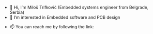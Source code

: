 - 👋 Hi, I’m Miloš Trifković (Embedded systems engineer from Belgrade, Serbia)
- 👀 I’m interested in Embedded software and PCB design
<!--- - 🌱 I’m currently learning ... --->
<!--- - 💞️ I’m looking to collaborate on ... --->
- 📫 You can reach me by following the link:&nbsp; [<img align="center" width="16px" src="https://cdn.jsdelivr.net/npm/simple-icons@v3/icons/linkedin.svg"/>][LinkedIn]

<!---
milostiv/milostiv is a ✨ special ✨ repository because its `README.md` (this file) appears on your GitHub profile.
You can click the Preview link to take a look at your changes.
--->

[LinkedIn]: https://www.linkedin.com/in/miloštrifković
